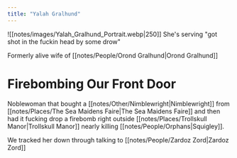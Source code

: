```yaml
---
title: "Yalah Gralhund"
---
```

![[notes/images/Yalah_Gralhund_Portrait.webp|250]]
She's serving "got shot in the fuckin head by some drow"

Formerly alive wife of [[notes/People/Orond Gralhund|Orond Gralhund]]

# Firebombing Our Front Door
Noblewoman that bought a [[notes/Other/Nimblewright|Nimblewright]] from [[notes/Places/The Sea Maidens Faire|The Sea Maidens Faire]] and then had it fucking drop a firebomb right outside [[notes/Places/Trollskull Manor|Trollskull Manor]] nearly killing [[notes/People/Orphans|Squigley]].

We tracked her down through talking to [[notes/People/Zardoz Zord|Zardoz Zord]]
